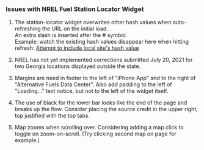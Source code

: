 ### Issues with NREL Fuel Station Locator Widget

1. The station-locator widget overwrites other hash values when auto-refreshing the URL on the initial load.  
An extra slash is inserted after the # symbol.  
Example: watch the existing hash values disappear here when hitting refresh:  <a href="../nrel/#show=vehicles">Attempt to include local site's hash value</a>

2. NREL has not yet implemented corrections submitted July 20, 2021 for two Georgia locations displayed outside the state.

3. Margins are need in footer to the left of "iPhone App" and to the right of "Alternative Fuels Data Center". Also add padding to the left of "Loading..." text notice, but not to the left of the widget itself.   

4. The use of black for the lower bar looks like the end of the page and breaks up the flow. Consider placing the source credit in the upper right, top justified with the top tabs.  

5. Map zooms when scrolling over. Considering adding a map click to toggle on zoom-on-scroll. (Try clicking second map on page for example.)  


